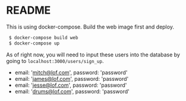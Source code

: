 # README

This is using docker-compose.  Build the web image first and deploy.

```sh
 $ docker-compose build web
 $ docker-compose up
```

As of right now, you will need to input these users into the database by going to `localhost:3000/users/sign_up`.
 - email: 'mitch@lof.com', password: 'password'
 - email: 'james@lof.com', password: 'password'
 - email: 'jesse@lof.com', password: 'password'
 - email: 'drums@lof.com', password: 'password'

